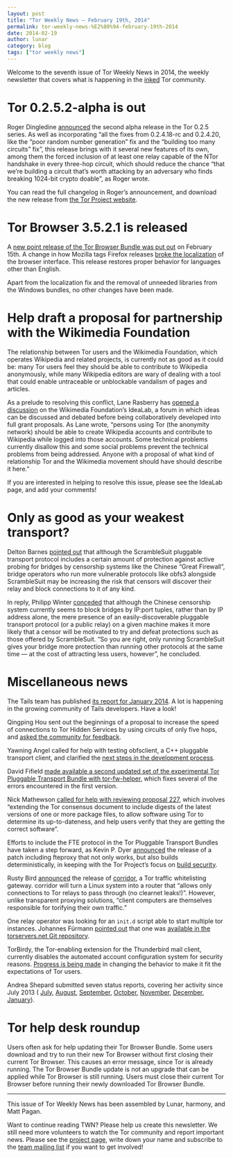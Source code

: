 ```yaml
---
layout: post
title: "Tor Weekly News — February 19th, 2014"
permalink: tor-weekly-news-%E2%80%94-february-19th-2014
date: 2014-02-19
author: lunar
category: blog
tags: ["tor weekly news"]
---
```


Welcome to the seventh issue of Tor Weekly News in 2014, the weekly newsletter that covers what is happening in the [inked](http://redd.it/1y5y49) Tor community.

# Tor 0.2.5.2-alpha is out

Roger Dingledine [announced](https://lists.torproject.org/pipermail/tor-talk/2014-February/032150.html) the second alpha release in the Tor 0.2.5 series. As well as incorporating “all the fixes from 0.2.4.18-rc and 0.2.4.20, like the “poor random number generation” fix and the “building too many circuits” fix”, this release brings with it several new features of its own, among them the forced inclusion of at least one relay capable of the NTor handshake in every three-hop circuit, which should reduce the chance “that we’re building a circuit that’s worth attacking by an adversary who finds breaking 1024-bit crypto doable”, as Roger wrote.

You can read the full changelog in Roger’s announcement, and download the new release from [the Tor Project website](https://www.torproject.org/dist/).

# Tor Browser 3.5.2.1 is released

A [new point release of the Tor Browser Bundle was put out](https://blog.torproject.org/blog/tor-browser-3521-released) on February 15th. A change in how Mozilla tags Firefox releases [broke the localization](https://bugs.torproject.org/10895) of the browser interface. This release restores proper behavior for languages other than English.

Apart from the localization fix and the removal of unneeded libraries from the Windows bundles, no other changes have been made.

# Help draft a proposal for partnership with the Wikimedia Foundation

The relationship between Tor users and the Wikimedia Foundation, which operates Wikipedia and related projects, is currently not as good as it could be: many Tor users feel they should be able to contribute to Wikipedia anonymously, while many Wikipedia editors are wary of dealing with a tool that could enable untraceable or unblockable vandalism of pages and articles.

As a prelude to resolving this conflict, Lane Rasberry has [opened a discussion](https://meta.wikimedia.org/wiki/Grants:IdeaLab/Partnership_between_Wikimedia_community_and_Tor_community) on the Wikimedia Foundation’s IdeaLab, a forum in which ideas can be discussed and debated before being collaboratively developed into full grant proposals. As Lane wrote, “persons using Tor (the anonymity network) should be able to create Wikipedia accounts and contribute to Wikipedia while logged into those accounts. Some technical problems currently disallow this and some social problems prevent the technical problems from being addressed. Anyone with a proposal of what kind of relationship Tor and the Wikimedia movement should have should describe it here.”

If you are interested in helping to resolve this issue, please see the IdeaLab page, and add your comments!

# Only as good as your weakest transport?

Delton Barnes [pointed out](https://lists.torproject.org/pipermail/tor-relays/2014-February/003906.html) that although the ScrambleSuit pluggable transport protocol includes a certain amount of protection against active probing for bridges by censorship systems like the Chinese “Great Firewall”, bridge operators who run more vulnerable protocols like obfs3 alongside ScrambleSuit may be increasing the risk that censors will discover their relay and block connections to it of any kind.

In reply, Philipp Winter [conceded](https://lists.torproject.org/pipermail/tor-relays/2014-February/003907.html) that although the Chinese censorship system currently seems to block bridges by IP:port tuples, rather than by IP address alone, the mere presence of an easily-discoverable pluggable transport protocol (or a public relay) on a given machine makes it more likely that a censor will be motivated to try and defeat protections such as those offered by ScrambleSuit. “So you are right, only running ScrambleSuit gives your bridge more protection than running other protocols at the same time — at the cost of attracting less users, however”, he concluded.

# Miscellaneous news

The Tails team has published [its report for January 2014](https://tails.boum.org/news/report_2014_01/). A lot is happening in the growing community of Tails developers. Have a look!

Qingping Hou sent out the beginnings of a proposal to increase the speed of connections to Tor Hidden Services by using circuits of only five hops, and [asked the community for feedback](https://lists.torproject.org/pipermail/tor-dev/2014-February/006198.html).

Yawning Angel called for help with testing obfsclient, a C++ pluggable transport client, and clarified the [next steps in the development process](https://lists.torproject.org/pipermail/tor-dev/2014-February/006211.html).

David Fifield [made available a second updated set of the experimental Tor Pluggable Transport Bundle with tor-fw-helper](https://lists.torproject.org/pipermail/tor-qa/2014-February/000338.html), which fixes several of the errors encountered in the first version.

Nick Mathewson [called for help with reviewing proposal 227](https://lists.torproject.org/pipermail/tor-dev/2014-February/006230.html), which involves “extending the Tor consensus document to include digests of the latest versions of one or more package files, to allow software using Tor to determine its up-to-dateness, and help users verify that they are getting the correct software”.

Efforts to include the FTE protocol in the Tor Pluggable Transport Bundles have taken a step forward, as Kevin P. Dyer [announced](https://lists.torproject.org/pipermail/tor-dev/2014-February/006223.html) the release of a patch including fteproxy that not only works, but also builds deterministically, in keeping with the Tor Project’s focus on [build security](https://blog.torproject.org/blog/deterministic-builds-part-one-cyberwar-and-global-compromise).

Rusty Bird [announced](https://lists.torproject.org/pipermail/tor-talk/2014-February/032152.html) the release of [corridor](https://github.com/rustybird/corridor), a Tor traffic whitelisting gateway. corridor will turn a Linux system into a router that “allows only connections to Tor relays to pass through (no clearnet leaks!)”. However, unlike transparent proxying solutions, “client computers are themselves responsible for torifying their own traffic.”

One relay operator was looking for an `init.d` script able to start multiple tor instances. Johannes Fürmann [pointed out](https://lists.torproject.org/pipermail/tor-relays/2014-February/003915.html) that one was [available in the torservers.net Git repository](https://github.com/torservers/setup-automation/blob/master/config/initd-tor).

TorBirdy, the Tor-enabling extension for the Thunderbird mail client, currently disables the automated account configuration system for security reasons. [Progress is being made](https://bugs.torproject.org/1083) in changing the behavior to make it fit the expectations of Tor users.

Andrea Shepard submitted seven status reports, covering her activity since July 2013 ( [July](https://lists.torproject.org/pipermail/tor-reports/2014-February/000455.html), [August](https://lists.torproject.org/pipermail/tor-reports/2014-February/000456.html), [September](https://lists.torproject.org/pipermail/tor-reports/2014-February/000457.html), [October](https://lists.torproject.org/pipermail/tor-reports/2014-February/000458.html), [November](https://lists.torproject.org/pipermail/tor-reports/2014-February/000459.html), [December](https://lists.torproject.org/pipermail/tor-reports/2014-February/000460.html), [January](https://lists.torproject.org/pipermail/tor-reports/2014-February/000461.html)).

# Tor help desk roundup

Users often ask for help updating their Tor Browser Bundle. Some users download and try to run their new Tor Browser without first closing their current Tor Browser. This causes an error message, since Tor is already running. The Tor Browser Bundle update is not an upgrade that can be applied while Tor Browser is still running. Users must close their current Tor Browser before running their newly downloaded Tor Browser Bundle.

* * *

This issue of Tor Weekly News has been assembled by Lunar, harmony, and Matt Pagan.

Want to continue reading TWN? Please help us create this newsletter. We still need more volunteers to watch the Tor community and report important news. Please see the [project page](https://trac.torproject.org/projects/tor/wiki/TorWeeklyNews), write down your name and subscribe to the [team mailing list](https://lists.torproject.org/cgi-bin/mailman/listinfo/news-team) if you want to get involved!

